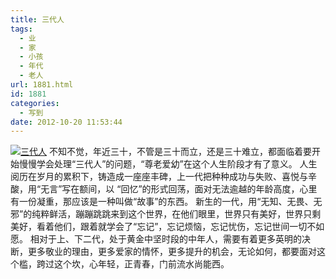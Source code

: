 ```yaml
---
title: 三代人
tags:
  - 业
  - 家
  - 小孩
  - 年代
  - 老人
url: 1881.html
id: 1881
categories:
  - 写到
date: 2012-10-20 11:53:44
---
```


[![](http://photo.guolaijie.com/rooufer/uploads/2012/10/三代人.jpg "三代人")](http://photo.guolaijie.com/rooufer/uploads/2012/10/三代人.jpg) 不知不觉，年近三十，不管是三十而立，还是三十难立，都面临着要开始慢慢学会处理“三代人”的问题，“尊老爱幼”在这个人生阶段才有了意义。 人生阅历在岁月的累积下，铸造成一座座丰碑，上一代把种种成功与失败、喜悦与辛酸，用“无言”写在额间，以 “回忆”的形式回荡，面对无法逾越的年龄高度，心里有一份凝重，那应该是一种叫做“故事”的东西。 新生的一代，用“无知、无畏、无邪”的纯粹鲜活，蹦蹦跳跳来到这个世界，在他们眼里，世界只有美好，世界只剩美好，看着他们，跟着就学会了“忘记”，忘记烦恼，忘记忧伤，忘记世间一切不如愿。 相对于上、下二代，处于黄金中坚时段的中年人，需要有着更多英明的决断，更多敬业的理由，更多爱家的情怀，更多提升的机会，无论如何，都要面对这个槛，跨过这个坎，心年轻，正青春，门前流水尚能西。